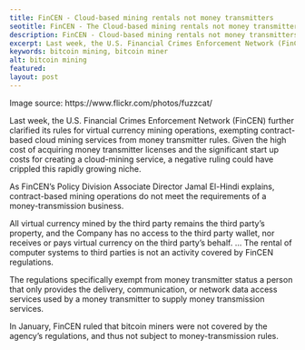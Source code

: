 ```yaml
---
title: FinCEN - Cloud-based mining rentals not money transmitters
seotitle: FinCEN - The Cloud-based mining rentals not money transmitters
description: FinCEN - Cloud-based mining rentals not money transmitters
excerpt: Last week, the U.S. Financial Crimes Enforcement Network (FinCEN) 
keywords: bitcoin mining, bitcoin miner
alt: bitcoin mining
featured: 
layout: post
---
```


<p>Image source: https://www.flickr.com/photos/fuzzcat/<p>

<p>Last week, the U.S. Financial Crimes Enforcement Network (FinCEN) further clarified its rules for virtual currency mining operations, exempting contract-based cloud mining services from money transmitter rules. Given the high cost of acquiring money transmitter licenses and the significant start up costs for creating a cloud-mining service, a negative ruling could have crippled this rapidly growing niche.<p>

<p>As FinCEN’s Policy Division Associate Director Jamal El-Hindi explains, contract-based mining operations do not meet the requirements of a money-transmission business.<p>

<p>All virtual currency mined by the third party remains the third party’s property, and the Company has no access to the third party wallet, nor receives or pays virtual currency on the third party’s behalf. … The rental of computer systems to third parties is not an activity covered by FinCEN regulations. <p>

<p>The regulations specifically exempt from money transmitter status a person that only provides the delivery, communication, or network data access services used by a money transmitter to supply money transmission services.<p>

<p>In January, FinCEN ruled that bitcoin miners were not covered by the agency’s regulations, and thus not subject to money-transmission rules.<p>
